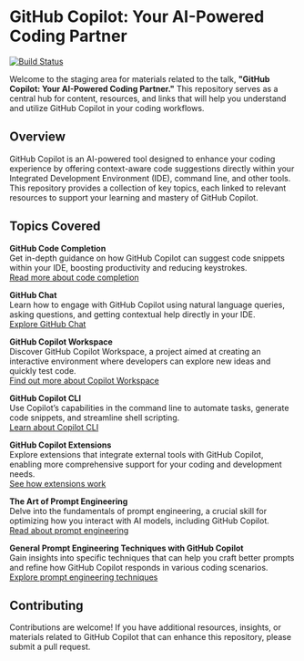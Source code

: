 # GitHub Copilot: Your AI-Powered Coding Partner

[![Build Status](https://github.com/MattUebel/copilot-presentation/actions/workflows/ci.yml/badge.svg)](https://github.com/MattUebel/copilot-presentation/actions)

Welcome to the staging area for materials related to the talk, **"GitHub Copilot: Your AI-Powered Coding Partner."** This repository serves as a central hub for content, resources, and links that will help you understand and utilize GitHub Copilot in your coding workflows.

## Overview

GitHub Copilot is an AI-powered tool designed to enhance your coding experience by offering context-aware code suggestions directly within your Integrated Development Environment (IDE), command line, and other tools. This repository provides a collection of key topics, each linked to relevant resources to support your learning and mastery of GitHub Copilot.

## Topics Covered

**GitHub Code Completion**  
Get in-depth guidance on how GitHub Copilot can suggest code snippets within your IDE, boosting productivity and reducing keystrokes.  
[Read more about code completion](https://docs.github.com/en/enterprise-cloud@latest/copilot/using-github-copilot/getting-code-suggestions-in-your-ide-with-github-copilot)

**GitHub Chat**  
Learn how to engage with GitHub Copilot using natural language queries, asking questions, and getting contextual help directly in your IDE.  
[Explore GitHub Chat](https://docs.github.com/en/enterprise-cloud@latest/copilot/using-github-copilot/asking-github-copilot-questions-in-your-ide)

**GitHub Copilot Workspace**  
Discover GitHub Copilot Workspace, a project aimed at creating an interactive environment where developers can explore new ideas and quickly test code.  
[Find out more about Copilot Workspace](https://githubnext.com/projects/copilot-workspace)

**GitHub Copilot CLI**  
Use Copilot’s capabilities in the command line to automate tasks, generate code snippets, and streamline shell scripting.  
[Learn about Copilot CLI](https://docs.github.com/en/copilot/using-github-copilot/using-github-copilot-in-the-command-line)

**GitHub Copilot Extensions**  
Explore extensions that integrate external tools with GitHub Copilot, enabling more comprehensive support for your coding and development needs.  
[See how extensions work](https://docs.github.com/en/copilot/using-github-copilot/using-extensions-to-integrate-external-tools-with-copilot-chat)

**The Art of Prompt Engineering**  
Delve into the fundamentals of prompt engineering, a crucial skill for optimizing how you interact with AI models, including GitHub Copilot.  
[Read about prompt engineering](https://en.wikipedia.org/wiki/Prompt_engineering)

**General Prompt Engineering Techniques with GitHub Copilot**  
Gain insights into specific techniques that can help you craft better prompts and refine how GitHub Copilot responds in various coding scenarios.  
[Explore prompt engineering techniques](https://docs.github.com/en/copilot/using-github-copilot/prompt-engineering-for-github-copilot)

## Contributing

Contributions are welcome! If you have additional resources, insights, or materials related to GitHub Copilot that can enhance this repository, please submit a pull request.
